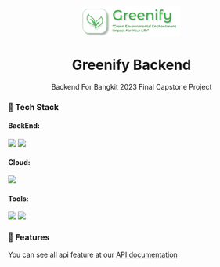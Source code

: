 <div align="center">

  <img src="https://github.com/C23-PR571-Greenify/Greenify-Documentation/blob/main/logo.png" alt="logo" width="200" height="auto" />
  <h1>Greenify Backend</h1>
  
  <p>
    Backend For Bangkit 2023 Final Capstone Project  
  </p>

</div>

<!-- TechStack -->
### :space_invader: Tech Stack
  <h4>BackEnd:</h4>
  <img src="https://img.shields.io/badge/Express.js-000000?style=for-the-badge&logo=express&logoColor=white" />
  <img src="https://img.shields.io/badge/TensorFlow-FF6F00?style=for-the-badge&logo=tensorflow&logoColor=white" />

<h4>Cloud:</h4>
  <img src="https://img.shields.io/badge/Google_Cloud-4285F4?style=for-the-badge&logo=google-cloud&logoColor=white" />

<h4>Tools:</h4>
  <img src="https://img.shields.io/badge/Docker-2CA5E0?style=for-the-badge&logo=docker&logoColor=white" />
  <img src="https://img.shields.io/badge/GitHub-100000?style=for-the-badge&logo=github&logoColor=white" />

<!-- Features -->
### :dart: Features

You can see all api feature at our [API documentation](https://documenter.getpostman.com/view/27581920/2s93sZ6E96)

